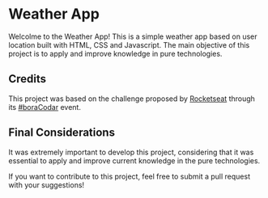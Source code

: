 # Weather App

Welcolme to the Weather App! This is a simple weather app based on user location built with HTML, CSS and Javascript. The main objective of this project is to apply and improve knowledge in pure technologies.

## Credits

This project was based on the challenge proposed by [Rocketseat](https://www.github.com/rocketseat) through its [#boraCodar](https://boracodar.dev/) event.

## Final Considerations

It was extremely important to develop this project, considering that it was essential to apply and improve current knowledge in the pure technologies.

If you want to contribute to this project, feel free to submit a pull request with your suggestions!
